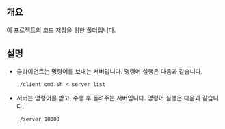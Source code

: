 ## 개요
이 프로젝트의 코드 저장을 위한 폴더입니다.

## 설명
- 클라이언트는 명령어를 보내는 서버입니다. 명령어 실행은 다음과 같습니다.
  ```
  ./client cmd.sh < server_list
  ```
- 서버는 명령어를 받고, 수행 후 돌려주는 서버입니다. 명령어 실행은 다음과 같습니다.
  ```
  ./server 10000
  ```
